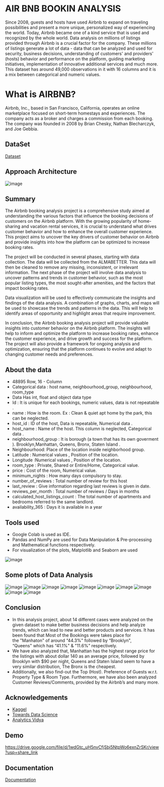 
# AIR BNB BOOKIN ANALYSIS

Since 2008, guests and hosts have used Airbnb to expand on traveling possibilities and present a more unique, personalized way of experiencing the world. Today, Airbnb became one of a kind service that is used and recognized by the whole world. Data analysis on millions of listings provided through Airbnb is a crucial factor for the company. These millions of listings generate a lot of data - data that can be analyzed and used for security, business decisions, understanding of customers' and providers' (hosts) behavior and performance on the platform, guiding marketing initiatives, implementation of innovative additional services and much more.
This dataset has around 49,000 observations in it with 16 columns and it is a mix between categorical and numeric values.

# What is AIRBNB?
Airbnb, Inc., based in San Francisco, California, operates an online marketplace focused on short-term homestays and experiences. The company acts as a broker and charges a commission from each booking. The company was founded in 2008 by Brian Chesky, Nathan Blecharczyk, and Joe Gebbia.
## DataSet
[Dataset](https://drive.google.com/file/d/1zylXAoVfDJpVH7QSSmQ4swJI7yav-U-l/view?usp=share_link)

## Approach Architecture
![image](https://user-images.githubusercontent.com/33152425/218307787-385dc242-f55f-4163-a3ff-a70d8a474790.png)
## Summary
The Airbnb booking analysis project is a comprehensive study aimed at understanding the various factors that influence the booking decisions of customers on the Airbnb platform. With the growing popularity of home-sharing and vacation rental services, it is crucial to understand what drives customer behavior and how to enhance the overall customer experience. This project aims to uncover the key drivers of customer behavior on Airbnb and provide insights into how the platform can be optimized to increase booking rates.

The project will be conducted in several phases, starting with data collection. The data will be collected from the ALMABETTER. This data will then be cleaned to remove any missing, inconsistent, or irrelevant information. The next phase of the project will involve data analysis to uncover patterns and trends in customer behavior, such as the most popular listing types, the most sought-after amenities, and the factors that impact booking rates.

Data visualization will be used to effectively communicate the insights and findings of the data analysis. A combination of graphs, charts, and maps will be used to showcase the trends and patterns in the data. This will help to identify areas of opportunity and highlight areas that require improvement.

In conclusion, the Airbnb booking analysis project will provide valuable insights into customer behavior on the Airbnb platform. The insights will help to inform and optimize the platform to increase booking rates, enhance the customer experience, and drive growth and success for the platform. The project will also provide a framework for ongoing analysis and optimization, ensuring that the platform continues to evolve and adapt to changing customer needs and preferences.

## About the data
- 48895 Row, 16 - Column
- Categorical data : host name, neighbourhood_group, neighbourhood, room_type
- Data Has int, float and object data type
- Id : It is unique for each bookings, numeric values, data is not repeatable .
- name : How is the room. Ex : Clean & quiet apt home by the park, this can be neglected.
- host_id : ID of the host, Data is repeatable, Numerical data .
- host_name : Name of the host. This column is neglected, Categorical data .
- neighbourhood_group : It is borough (a town that has its own goverment ). Brooklyn,Manhattan, Queens, Bronx, Staten Island .
- Neighbourhood: Place of the location  inside neighborhood group.
- Latitude : Numerical values , Position of the location.
- Longitude :Numerical values , Position of the location.
- room_type : Private, Shared or Entire/Home, Categorical value.
- price : Cost of the room, Numerical value.
- minimum_nights : How many days compulsory to stay.
- number_of_reviews : Total number of review for this host
- last_review :  Give information regarding  last reviews is given in date.
- reviews_per_month : Total number of reviews / Days in months
- calculated_host_listings_count : The total number of apartments and bedrooms referred to the same landlord.
- availability_365 : Days it is available in a year

## Tools used
- Google Colab is used as IDE.
- Pandas and NumPy are used for Data Manipulation & Pre-processing and Mathematical functions respectively.
- For visualization of the plots, Matplotlib and Seaborn are used

![image](https://user-images.githubusercontent.com/33152425/218307513-8992348e-1f0c-4afa-bba1-fc7ab292f114.png)

## Some plots of Data Analysis
![image](https://user-images.githubusercontent.com/33152425/218307608-754ff0d3-d157-4aa8-ae57-542a6872d8d7.png)
![image](https://user-images.githubusercontent.com/33152425/218307616-753bcc8a-ee3e-4fac-a232-f2bc37ff36f2.png)
![image](https://user-images.githubusercontent.com/33152425/218307620-2fc7de46-a7ec-45d0-871d-ceccab35498c.png)
![image](https://user-images.githubusercontent.com/33152425/218307627-83aedf69-0841-4414-bf43-8e6036ef917b.png)
![image](https://user-images.githubusercontent.com/33152425/218307634-23d8a062-c2c1-43d7-a05d-b051c6951736.png)
![image](https://user-images.githubusercontent.com/33152425/218307637-17fa00ac-c919-4f65-9b86-a2d7be9d52e4.png)
![image](https://user-images.githubusercontent.com/33152425/218307642-a7ad2b11-babd-432a-bc2f-cf978e3169ba.png)
![image](https://user-images.githubusercontent.com/33152425/218307649-31e656f8-43b2-491f-9620-303536a6a8a1.png)
![image](https://user-images.githubusercontent.com/33152425/218307652-003868d3-d523-473c-9ea2-50670b3c6bbf.png)
![image](https://user-images.githubusercontent.com/33152425/218307658-df4fade0-80f3-477c-8c23-c3025cb0ecf3.png)

## Conclusion
- In this analysis project, about 14 different cases were analyzed on the given dataset to make better business decisions and help analyze trends, which can lead to new and better products and services. It has been found that Most of the Bookings were takes place for the "Manhaton" of around “44.3%" followed by “Brooklyn", “Queens" which has “41.1%" & "11.6%" respectively. 
- We have also analyzed that, Manhattan has the highest range price for the listings with about dollar 140 as an average price, followed by Brooklyn with $90 per night, Queens and Staten Island seem to have a very similar distribution, The Bronx is the cheapest.
- Additionally, we also find-out the Top (Host). Preference of Guests w.r.t. Property Type & Room Type. Furthermore, we have also been analyzed Customer Reviews/Comments,  provided by the Airbnb’s and many more.

## Acknowledgements

 - [Kaggel](https://www.kaggle.com/code/subhradeep88/airbnb-analysis-eda/notebook)
 - [Towards Data Science](https://towardsdatascience.com/data-cleaning-and-eda-on-airbnb-dataset-with-python-pandas-and-seaborn-7c276116b650)
 - [Analytics Vidya](https://www.analyticsvidhya.com/blog/2021/10/end-to-end-predictive-analysis-on-airbnb-listings-data/)


## Demo



https://drive.google.com/file/d/1wdGtc_uH5nvCfjSbj5NtpWo6exnZrSKr/view?usp=share_link
## Documentation

[Documentation](https://colab.research.google.com/drive/1L_l_9b0rHkQUX1ZQt-KpyS47XBbS5GaY?usp=share_link)

